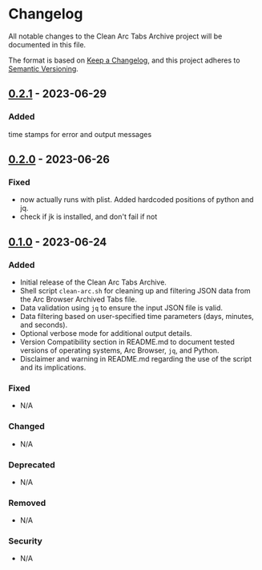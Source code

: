 # Changelog

All notable changes to the Clean Arc Tabs Archive project will be documented in this file.

The format is based on [Keep a Changelog](https://keepachangelog.com/en/1.0.0/), and this project adheres to [Semantic Versioning](https://semver.org/spec/v2.0.0.html).

## [0.2.1](https://github.com/smagt/filter-arc-archived-tabs/releases/tag/0.2.1) - 2023-06-29

### Added
time stamps for error and output messages
 
## [0.2.0](https://github.com/smagt/filter-arc-archived-tabs/releases/tag/0.2.0) - 2023-06-26

### Fixed
- now actually runs with plist. Added hardcoded positions of python and jq.  
- check if jk is installed, and don't fail if not

## [0.1.0](https://github.com/smagt/filter-arc-archived-tabs/releases/tag/0.1.0) - 2023-06-24

### Added
- Initial release of the Clean Arc Tabs Archive.
- Shell script `clean-arc.sh` for cleaning up and filtering JSON data from the Arc Browser Archived Tabs file.
- Data validation using `jq` to ensure the input JSON file is valid.
- Data filtering based on user-specified time parameters (days, minutes, and seconds).
- Optional verbose mode for additional output details.
- Version Compatibility section in README.md to document tested versions of operating systems, Arc Browser, `jq`, and Python.
- Disclaimer and warning in README.md regarding the use of the script and its implications.

### Fixed
- N/A

### Changed
- N/A

### Deprecated
- N/A

### Removed
- N/A

### Security
- N/A

[Unreleased]: ...
[0.1.0]: ...